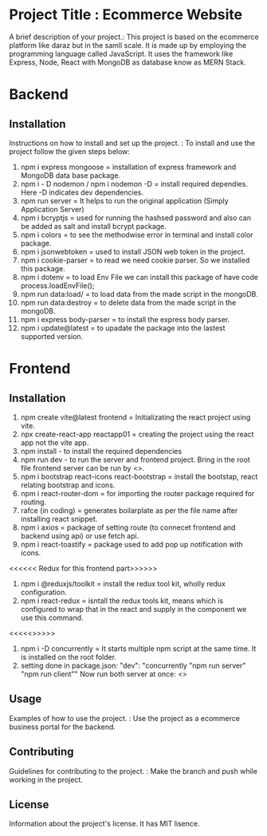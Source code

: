 # Project Title : Ecommerce Website

A brief description of your project.: This project is based on the ecommerce platform like daraz but in the samll scale. It is made up by employing the programming language called JavaScript. It uses the framework like Express, Node, React with MongoDB as database know as MERN Stack.

# Backend

## Installation

Instructions on how to install and set up the project. : To install and use the project follow the given steps below:

1. npm i express mongoose = installation of express framework and MongoDB data base package.
2. npm i - D nodemon / npm i nodemon -D = install required dependies. Here -D indicates dev dependencies.
3. npm run server = It helps to run the original application (Simply Application Server)
4. npm i bcryptjs = used for running the hashsed password and also can be added as salt and install bcrypt package.
5. npm i colors = to see the methodwise error in terminal and install color package.
6. npm i jsonwebtoken = used to install JSON web token in the project.
7. npm i cookie-parser = to read we need cookie parser. So we installed this package.
8. npm i dotenv = to load Env File we can install this package of have code process.loadEnvFile();
9. npm run data:load/ = to load data from the made script in the mongoDB.
10. npm run data:destroy = to delete data from the made script in the mongoDB.
11. npm i express body-parser = to install the express body parser.
12. npm i update@latest = to upadate the package into the lastest supported version.

# Frontend

## Installation

1. npm create vite@latest frontend = Initializating the react project using vite.
2. npx create-react-app reactapp01 = creating the project using the react app not the vite app.
3. npm install - to install the required dependencies
4. npm run dev - to run the server and frontend project. Bring in the root file frontend server can be run by <<npm run client>>.
5. npm i bootstrap react-icons react-bootstrap = install the bootstap, react relating bootstrap and icons.
6. npm i react-router-dom = for importing the router package required for routing.
7. rafce (in coding) = generates boilarplate as per the file name after installing react snippet.
8. npm i axios = package of setting route (to connecet frontend and backend using api) or use fetch api.
9. npm i react-toastify = package used to add pop up notification with icons.

<<<<<< Redux for this frontend part>>>>>>

1. npm i @reduxjs/toolkit = install the redux tool kit, wholly redux configuration.
2. npm i react-redux = isntall the redux tools kit, means which is configured to wrap that in the react and supply in the component we use this command.

<<<<<<Server for the both backend and fronted can be started by the singel script.>>>>>>

1. npm i -D concurrently = It starts multiple npm script at the same time. It is installed on the root folder.
2. setting done in package.json: "dev": "concurrently \"npm run server\" \"npm run client\""
   Now run both server at once: <<npm run dev>>

## Usage

Examples of how to use the project. : Use the project as a ecommerce business portal for the backend.

## Contributing

Guidelines for contributing to the project. : Make the branch and push while working in the project.

## License

Information about the project's license. It has MIT lisence.
